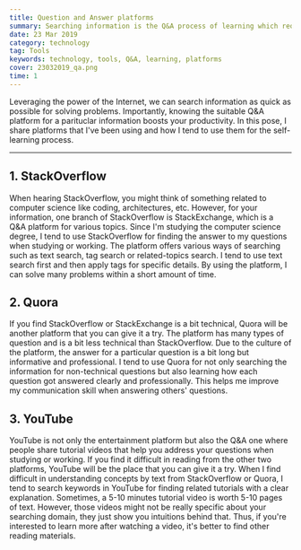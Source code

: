 ```yaml
---
title: Question and Answer platforms
summary: Searching information is the Q&A process of learning which requires efforts and time. Knowing the suitable Q&A platform for a particular information boosts your productivity.
date: 23 Mar 2019
category: technology
tag: Tools
keywords: technology, tools, Q&A, learning, platforms
cover: 23032019_qa.png
time: 1
---
```


Leveraging the power of the Internet, we can search information as quick as possible for solving problems. Importantly, knowing the suitable Q&A platform for a parituclar information boosts your productivity. In this pose, I share platforms that I've been using and how I tend to use them for the self-learning process.

---

## 1. StackOverflow
When hearing StackOverflow, you might think of something related to computer science like coding, architectures, etc. However, for your information, one branch of StackOverflow is StackExchange, which is a Q&A platform for various topics. Since I'm studying the computer science degree, I tend to use StackOverflow for finding the answer to my questions when studying or working. The platform offers various ways of searching such as text search, tag search or related-topics search. I tend to use text search first and then apply tags for specific details. By using the platform, I can solve many problems within a short amount of time.

## 2. Quora
If you find StackOverflow or StackExchange is a bit technical, Quora will be another platform that you can give it a try. The platform has many types of question and is a bit less technical than StackOverflow. Due to the culture of the platform, the answer for a particular question is a bit long but informative and professional. I tend to use Quora for not only searching the information for non-technical questions but also learning how each question got answered clearly and professionally. This helps me improve my communication skill when answering others' questions.

## 3. YouTube
YouTube is not only the entertainment platform but also the Q&A one where people share tutorial videos that help you address your questions when studying or working. If you find it difficult in reading from the other two platforms, YouTube will be the place that you can give it a try. When I find difficult in understanding concepts by text from StackOverflow or Quora, I tend to search keywords in YouTube for finding related tutorials with a clear explanation. Sometimes, a 5-10 minutes tutorial video is worth 5-10 pages of text. However, those videos might not be really specific about your searching domain, they just show you intuitions behind that. Thus, if you're  interested to learn more after watching a video, it's better to find other reading materials.

